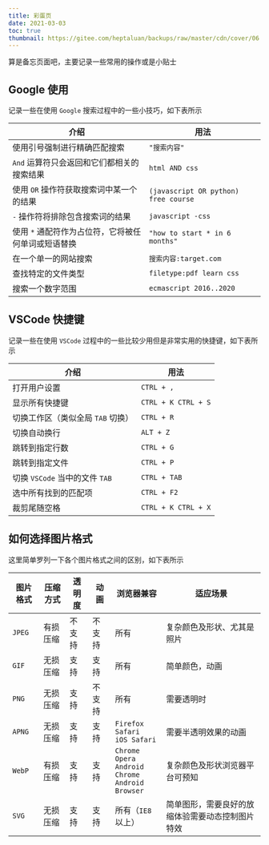 ```yaml
---
title: 彩蛋页
date: 2021-03-03
toc: true
thumbnail: https://gitee.com/heptaluan/backups/raw/master/cdn/cover/06.webp
---
```


算是备忘页面吧，主要记录一些常用的操作或是小贴士

<!--more-->

## Google 使用

记录一些在使用 `Google` 搜索过程中的一些小技巧，如下表所示

介绍 | 用法
-|-
使用引号强制进行精确匹配搜索 | `"搜索内容"`
`And` 运算符只会返回和它们都相关的搜索结果 | `html AND css`
使用 `OR` 操作符获取搜索词中某一个的结果 | `(javascript OR python) free course`
`-` 操作符将排除包含搜索词的结果 | `javascript -css`
使用 `*` 通配符作为占位符，它将被任何单词或短语替换 | `"how to start * in 6 months"`
在一个单一的网站搜索 | `搜索内容:target.com`
查找特定的文件类型 | `filetype:pdf learn css`
搜索一个数字范围 | `ecmascript 2016..2020`



## VSCode 快捷键

记录一些在使用 `VSCode` 过程中的一些比较少用但是非常实用的快捷键，如下表所示

介绍 | 用法
-|-
打开用户设置 | `CTRL + ,`
显示所有快捷键 | `CTRL + K CTRL + S`
切换工作区（类似全局 `TAB` 切换） | `CTRL + R`
切换自动换行 | `ALT + Z`
跳转到指定行数 | `CTRL + G`
跳转到指定文件 | `CTRL + P`
切换 `VSCode` 当中的文件 `TAB` | `CTRL + TAB`
选中所有找到的匹配项 | `CTRL + F2`
裁剪尾随空格 | `CTRL + K CTRL + X`



## 如何选择图片格式

这里简单罗列一下各个图片格式之间的区别，如下表所示

图片格式 | 压缩方式 | 透明度 | 动画 | 浏览器兼容 | 适应场景
-|-|-|-|-|-
`JPEG` | 有损压缩 | 不支持 | 不支持 | 所有 | 复杂颜色及形状、尤其是照片
`GIF` | 无损压缩 | 支持 | 支持 | 所有 | 简单颜色，动画
`PNG` | 无损压缩 | 支持 | 不支持 | 所有 | 需要透明时
`APNG` | 无损压缩 | 支持 | 支持 | `Firefox`<br>`Safari` <br>`iOS Safari` | 需要半透明效果的动画
`WebP` | 有损压缩 | 支持 | 支持 | `Chrome`<br>`Opera` <br> `Android Chrome`<br>`Android Browser` | 复杂颜色及形状浏览器平台可预知
`SVG` | 无损压缩 | 支持 | 支持 | 所有（`IE8` 以上） | 简单图形，需要良好的放缩体验需要动态控制图片特效



<!-- 

## js 代码如何执行的

在执行一段代码时，JS 引擎会首先创建一个执行栈

然后JS引擎会创建一个全局执行上下文，并push到执行栈中, 这个过程JS引擎会为这段代码中所有变量分配内存并赋一个初始值（undefined），在创建完成后，JS引擎会进入执行阶段，这个过程JS引擎会逐行的执行代码，即为之前分配好内存的变量逐个赋值(真实值)。

如果这段代码中存在function的声明和调用，那么JS引擎会创建一个函数执行上下文，并push到执行栈中，其创建和执行过程跟全局执行上下文一样。但有特殊情况，即当函数中存在对其它函数的调用时，JS引擎会在父函数执行的过程中，将子函数的全局执行上下文push到执行栈，这也是为什么子函数能够访问到父函数内所声明的变量。

还有一种特殊情况是，在子函数执行的过程中，父函数已经return了，这种情况下，JS引擎会将父函数的上下文从执行栈中移除，与此同时，JS引擎会为还在执行的子函数上下文创建一个闭包，这个闭包里保存了父函数内声明的变量及其赋值，子函数仍然能够在其上下文中访问并使用这边变量/常量。当子函数执行完毕，JS引擎才会将子函数的上下文及闭包一并从执行栈中移除。

最后，JS引擎是单线程的，那么它是如何处理高并发的呢？即当代码中存在异步调用时JS是如何执行的。比如setTimeout或fetch请求都是non-blocking的，当异步调用代码触发时，JS引擎会将需要异步执行的代码移出调用栈，直到等待到返回结果，JS引擎会立即将与之对应的回调函数push进任务队列中等待被调用，当调用(执行)栈中已经没有需要被执行的代码时，JS引擎会立刻将任务队列中的回调函数逐个push进调用栈并执行。这个过程我们也称之为事件循环。

更多的可以参考 https://juejin.cn/post/6844903779645538318#heading-5 详细介绍了函数的创建，底层实现，执行机制

另外还有 https://ui.dev/ultimate-guide-to-execution-contexts-hoisting-scopes-and-closures-in-javascript/?spm=ata.13261165.0.0.2d8e16798YR8lw

对于JS引擎的执行做了图形化的说明，更加便于理解。


-->